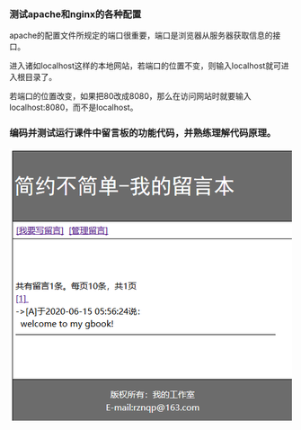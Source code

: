 ### 测试apache和nginx的各种配置

apache的配置文件所规定的端口很重要，端口是浏览器从服务器获取信息的接口。

进入诸如localhost这样的本地网站，若端口的位置不变，则输入localhost就可进入根目录了。

若端口的位置改变，如果把80改成8080，那么在访问网站时就要输入localhost:8080，而不是localhost。

### 编码并测试运行课件中留言板的功能代码，并熟练理解代码原理。

![iamge](https://raw.githubusercontent.com/Sarah6667/Data-Base/master/images/capture_20200615183221443.bmp)
